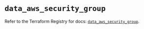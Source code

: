 # `data_aws_security_group`

Refer to the Terraform Registry for docs: [`data_aws_security_group`](https://registry.terraform.io/providers/hashicorp/aws/6.12.0/docs/data-sources/security_group).
